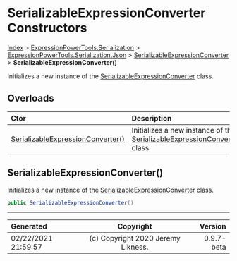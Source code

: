 ﻿# SerializableExpressionConverter Constructors

[Index](../index.md) > [ExpressionPowerTools.Serialization](ExpressionPowerTools.Serialization.a.md) > [ExpressionPowerTools.Serialization.Json](ExpressionPowerTools.Serialization.Json.n.md) > [SerializableExpressionConverter](ExpressionPowerTools.Serialization.Json.SerializableExpressionConverter.cs.md) > **SerializableExpressionConverter()**

Initializes a new instance of the [SerializableExpressionConverter](ExpressionPowerTools.Serialization.Json.SerializableExpressionConverter.cs.md) class.

## Overloads

| Ctor | Description |
| :-- | :-- |
| [SerializableExpressionConverter()](#serializableexpressionconverter) | Initializes a new instance of the [SerializableExpressionConverter](ExpressionPowerTools.Serialization.Json.SerializableExpressionConverter.cs.md) class. |

## SerializableExpressionConverter()

Initializes a new instance of the [SerializableExpressionConverter](ExpressionPowerTools.Serialization.Json.SerializableExpressionConverter.cs.md) class.

```csharp
public SerializableExpressionConverter()
```



---

| Generated | Copyright | Version |
| :-- | :-: | --: |
| 02/22/2021 21:59:57 | (c) Copyright 2020 Jeremy Likness. | 0.9.7-beta |
